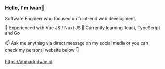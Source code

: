 ### Hello, I'm Iwan👋

Software Engineer who focused on front-end web development.

💬 Experienced with Vue JS / Nuxt JS
🌱 Currently learning React, TypeScript and Go


📫 Ask me anything via direct message on my social media or you can check my personal website below 👇

https://ahmadridwan.id
<!--
**pujakesuma/pujakesuma** is a ✨ _special_ ✨ repository because its `README.md` (this file) appears on your GitHub profile.

Here are some ideas to get you started:


- 👯 I’m looking to collaborate on ...
- 🤔 I’m looking for help with ...
- 💬 Ask me about ...
- 📫 How to reach me: ...
- 😄 Pronouns: ...
- ⚡ Fun fact: ...
-->
